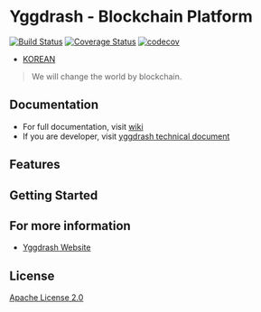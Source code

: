 # Yggdrash - Blockchain Platform

[![Build Status](https://travis-ci.org/yggdrash/yggdrash.svg?branch=develop)](https://travis-ci.org/yggdrash/yggdrash)
[![Coverage Status](https://coveralls.io/repos/github/yggdrash/yggdrash/badge.svg?branch=develop)](https://coveralls.io/github/yggdrash/yggdrash?branch=develop)
[![codecov](https://codecov.io/gh/yggdrash/yggdrash/branch/develop/graph/badge.svg)](https://codecov.io/gh/yggdrash/yggdrash)

- [KOREAN](README.md)

> We will change the world by blockchain.

## Documentation
- For full documentation, visit [wiki](https://github.com/yggdrash/yggdrash/wiki)
- If you are developer, visit [yggdrash technical document](docs)

## Features

## Getting Started

## For more information
- [Yggdrash Website](https://yggdrash.io)

## License
[Apache License 2.0](LICENSE)